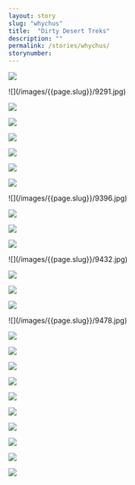 ```yaml
---
layout: story
slug: "whychus"
title:  "Dirty Desert Treks"
description: ""
permalink: /stories/whychus/
storynumber: 
---
```

![](/images/{{page.slug}}/9284.jpg)

<div class="double"></div>
![](/images/{{page.slug}}/9291.jpg)

![](/images/{{page.slug}}/9302.jpg)

![](/images/{{page.slug}}/9308.jpg)

<!-- ![](/images/{{page.slug}}/9331.jpg) -->

![](/images/{{page.slug}}/9339.jpg)

![](/images/{{page.slug}}/9349.jpg)

<!-- ![](/images/{{page.slug}}/9355.jpg) -->

![](/images/{{page.slug}}/9362.jpg)

![](/images/{{page.slug}}/9387.jpg)

<div class="double"></div>
![](/images/{{page.slug}}/9396.jpg)

![](/images/{{page.slug}}/9415.jpg)

![](/images/{{page.slug}}/9417.jpg)

![](/images/{{page.slug}}/9430.jpg)

<div class="double"></div>
![](/images/{{page.slug}}/9432.jpg)

<!-- ![](/images/{{page.slug}}/9435.jpg) -->

![](/images/{{page.slug}}/9442.jpg)

![](/images/{{page.slug}}/9460.jpg)

![](/images/{{page.slug}}/9474.jpg)

<div class="double"></div>
![](/images/{{page.slug}}/9478.jpg)

![](/images/{{page.slug}}/9488.jpg)

![](/images/{{page.slug}}/9490.jpg)

![](/images/{{page.slug}}/9497.jpg)

![](/images/{{page.slug}}/9508.jpg)

![](/images/{{page.slug}}/9520.jpg)

![](/images/{{page.slug}}/9539.jpg)

![](/images/{{page.slug}}/9543.jpg)

![](/images/{{page.slug}}/9574.jpg)

<!-- ![](/images/{{page.slug}}/9567.jpg) -->

![](/images/{{page.slug}}/9570.jpg)

![](/images/{{page.slug}}/9582.jpg)

<!-- ![](/images/{{page.slug}}/9583.jpg) -->

